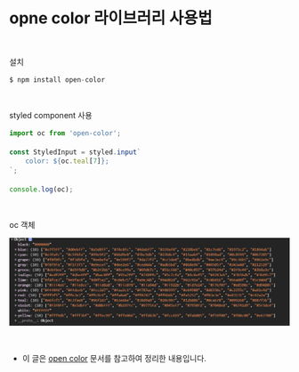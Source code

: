 # opne color 라이브러리 사용법

<br>

설치

```jsx
$ npm install open-color
```

<br>

styled component 사용

```jsx
import oc from 'open-color';

const StyledInput = styled.input`
	color: ${oc.teal[7]};
`;

console.log(oc);
```

<br>

oc 객체

![open color](../Images/open%20color/open-color.png)

<br>

- 이 글은 [open color](https://yeun.github.io/open-color/) 문서를 참고하여 정리한 내용입니다.